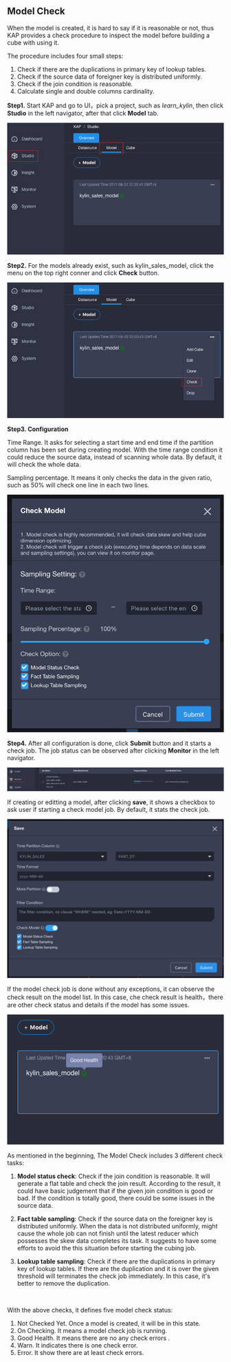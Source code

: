 ## Model Check

When the model is created, it is hard to say if it is reasonable or not, thus KAP provides a check procedure to inspect the model before building a cube with using it.

The procedure includes four small steps:

1. Check if there are the duplications in primary key of lookup tables.
2. Check if the source data of foreigner key is distributed uniformly.
3. Check if the join condition is reasonable.
4. Calculate single and double columns cardinality.

**Step1.** Start KAP and go to UI，pick a project, such as *learn_kylin*,  then click **Studio** in the left navigator, after that click **Model** tab.

![](images/model_check/24_model_diagnose_1.png)

**Step2.** For the models already exist, such as kylin_sales_model, click the menu on the top right conner and click **Check** button.

![](images/model_check/24_model_diagnose_2.png)

**Step3. Configuration**

Time Range. It asks for selecting a start time and end time if the partition column has been set during creating model. With the time range condition it could reduce the source data, instead of scanning whole data. By default, it will check the whole data.

Sampling percentage. It means it only checks the data in the given ratio, such as 50% will check one line in each two lines.

![](images/model_check/25_model_check.png)

**Step4.** After all configuration is done, click **Submit** button and it starts a check job. The job status can be observed after clicking **Monitor** in the left navigator.

![](images/model_check/24_model_diagnose_4.png)

If creating or editting a model, after clicking **save**, it shows a checkbox to ask user if starting a check model job. By default, it stats the check job.

![](images/model_check/25_model_save.png)

If the model check job is done without any exceptions, it can observe the check result on the model list. In this case, che check result is health，there are other check status and details if the model has some issues.

![](images/model_check/24_model_diagnose_6.png)

As mentioned in the beginning, The Model Check includes 3 different check tasks:

1. **Model status check**: Check if the join condition is reasonable. It will generate a flat table and check the join result. According to the result, it could have basic judgement that if the given join condition is good or bad. If the condition is totally good, there could be some issues in the source data.

2. **Fact table sampling**: Check if the source data on the foreigner key is distributed uniformly. When the data is not distributed uniformly, might cause the whole job can not finish until the latest reducer which possesses the skew data completes its task. It suggests to have some efforts to avoid the this situation before starting the cubing job. 

3. **Lookup table sampling**: Check if there are the duplications in primary key of lookup tables. If there are the duplication and it is over the given threshold will terminates the check job immediately. In this case, it's better to remove the duplication.

   ​

With the above checks, it defines five model check status:

1. Not Checked Yet. Once a model is created, it will be in this state.
2. On Checking. It means a model check job is running.
3. Good Health. It means there are no any check errors .
4. Warn. It indicates there is one check error.
5. Error. It show there are at least check errors.